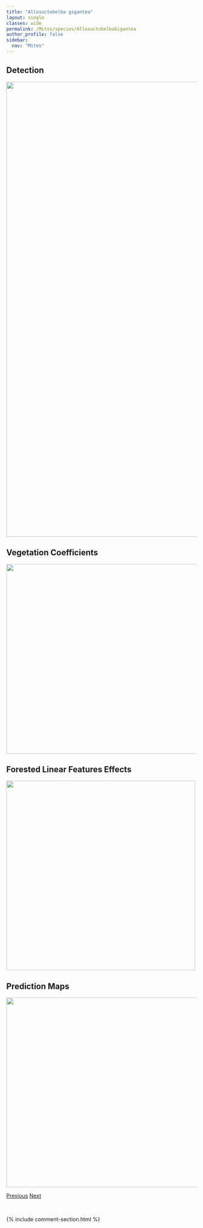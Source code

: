 ```yaml
---
title: "Allosuctobelba gigantea"
layout: single
classes: wide
permalink: /Mites/species/AllosuctobelbaGigantea
author_profile: false
sidebar:
  nav: "Mites"
---
```


<h2>Detection</h2>

<a href="https://drive.google.com/uc?export=view&id=1qolf34VjULevTMHgVvcOY4kivTX758T8">
<img src="https://drive.google.com/uc?export=view&id=1qolf34VjULevTMHgVvcOY4kivTX758T8" height = "1200" width = "800">
</a>


<h2>Vegetation Coefficients</h2>

<a href="https://drive.google.com/uc?export=view&id=1DRszwZp_sc8Kiqmx2pn92Lr4jGqv8OgC">
<img src="https://drive.google.com/uc?export=view&id=1DRszwZp_sc8Kiqmx2pn92Lr4jGqv8OgC" height = "500" width = "1000">
</a>


<h2>Forested Linear Features Effects</h2>

<a href="https://drive.google.com/uc?export=view&id=1skxGE-2YHNh3wcurfQBH84KwkH7Dut5T">
<img src="https://drive.google.com/uc?export=view&id=1skxGE-2YHNh3wcurfQBH84KwkH7Dut5T" height = "500" width = "500">
</a>


<h2>Prediction Maps</h2>

<a href="https://drive.google.com/uc?export=view&id=1fuajMVYzvexVoQgB3XpGQ5Xx5knpO7VS">
<img src="https://drive.google.com/uc?export=view&id=1fuajMVYzvexVoQgB3XpGQ5Xx5knpO7VS" height = "500" width = "1000">
</a>


<a href="/DevelopmentWebsite/Mites/species/AeroppiaSp1DEW" class="pagination--pager" title="Aeroppia sp. 1 DEW">Previous</a> <a href="/DevelopmentWebsite/Mites/species/AllosuctobelbaSp2DEW" class="pagination--pager" title="Allosuctobelba sp. 2 DEW">Next</a>

<p>&nbsp;</p>

{% include comment-section.html %}
